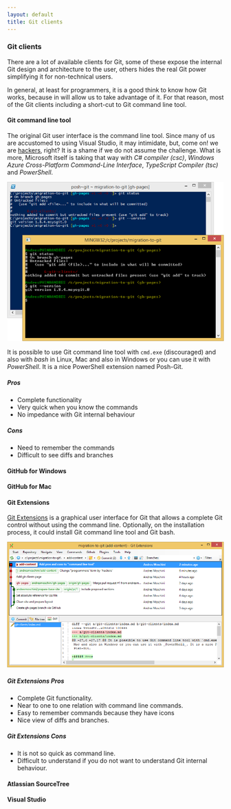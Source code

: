 ```yaml
---
layout: default
title: Git clients
---
```


### Git clients

There are a lot of available clients for Git, some of these expose the internal Git design and 
architecture to the user, others hides the real Git power simplifying it for non-technical 
users. 

In general, at least for programmers, it is a good think to know how Git works, because in will
allow us to take advantage of it. For that reason, most of the Git clients including a short-cut 
to Git command line tool.

#### Git command line tool

The original Git user interface is the command line tool. Since many of us are accustomed to using 
Visual Studio, it may intimidate, but, come on! we are 
[hackers](http://tools.ietf.org/html/rfc1392#page-21), right? It is a shame if we do not assume 
the challenge. What is more, Microsoft itself is taking that way with _C# compiler (csc)_, _Windows 
Azure Cross-Platform Command-Line Interface_, _TypeScript Compiler (tsc)_ and _PowerShell_.

![Posh-Git over PowerShell and Git bash](git-commandline.png)

It is possible to use Git command line tool with `cmd.exe` (discouraged) and also with _bash_ in Linux, 
Mac and also in Windows or you can use it with _PowerShell_. It is a nice PowerShell extension named 
Posh-Git.

##### Pros

* Complete functionality
* Very quick when you know the commands
* No impedance with Git internal behaviour

##### Cons

* Need to remember the commands
* Difficult to see diffs and branches

#### GitHub for Windows

#### GitHub for Mac

#### Git Extensions

[Git Extensions](https://code.google.com/p/gitextensions/) is a graphical user 
interface for Git that allows a complete Git control without using the command 
line. Optionally, on the installation process, it could install Git command 
line tool and Git bash.

![Git Extensions](git-extensions.png)

##### Git Extensions Pros

* Complete Git functionality.
* Near to one to one relation with command line commands.
* Easy to remember commands because they have icons
* Nice view of diffs and branches.

##### Git Extensions Cons

* It is not so quick as command line.
* Difficult to understand if you do not want to understand Git internal behaviour.

#### Atlassian SourceTree

#### Visual Studio